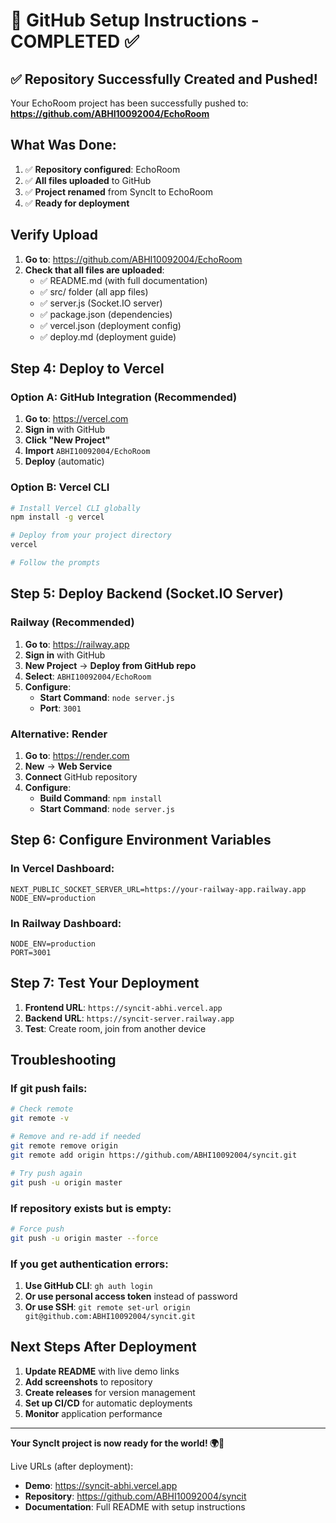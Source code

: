 # 🚀 GitHub Setup Instructions - COMPLETED ✅

## ✅ Repository Successfully Created and Pushed!

Your EchoRoom project has been successfully pushed to:
**https://github.com/ABHI10092004/EchoRoom**

## What Was Done:

1. ✅ **Repository configured**: EchoRoom
2. ✅ **All files uploaded** to GitHub
3. ✅ **Project renamed** from SyncIt to EchoRoom
4. ✅ **Ready for deployment**

## Verify Upload

1. **Go to**: https://github.com/ABHI10092004/EchoRoom
2. **Check that all files are uploaded**:
   - ✅ README.md (with full documentation)
   - ✅ src/ folder (all app files)
   - ✅ server.js (Socket.IO server)
   - ✅ package.json (dependencies)
   - ✅ vercel.json (deployment config)
   - ✅ deploy.md (deployment guide)

## Step 4: Deploy to Vercel

### Option A: GitHub Integration (Recommended)
1. **Go to**: https://vercel.com
2. **Sign in** with GitHub
3. **Click "New Project"**
4. **Import** `ABHI10092004/EchoRoom`
5. **Deploy** (automatic)

### Option B: Vercel CLI
```bash
# Install Vercel CLI globally
npm install -g vercel

# Deploy from your project directory
vercel

# Follow the prompts
```

## Step 5: Deploy Backend (Socket.IO Server)

### Railway (Recommended)
1. **Go to**: https://railway.app
2. **Sign in** with GitHub
3. **New Project** → **Deploy from GitHub repo**
4. **Select**: `ABHI10092004/EchoRoom`
5. **Configure**:
   - **Start Command**: `node server.js`
   - **Port**: `3001`

### Alternative: Render
1. **Go to**: https://render.com
2. **New** → **Web Service**
3. **Connect** GitHub repository
4. **Configure**:
   - **Build Command**: `npm install`
   - **Start Command**: `node server.js`

## Step 6: Configure Environment Variables

### In Vercel Dashboard:
```env
NEXT_PUBLIC_SOCKET_SERVER_URL=https://your-railway-app.railway.app
NODE_ENV=production
```

### In Railway Dashboard:
```env
NODE_ENV=production
PORT=3001
```

## Step 7: Test Your Deployment

1. **Frontend URL**: `https://syncit-abhi.vercel.app`
2. **Backend URL**: `https://syncit-server.railway.app`
3. **Test**: Create room, join from another device

## Troubleshooting

### If git push fails:
```bash
# Check remote
git remote -v

# Remove and re-add if needed
git remote remove origin
git remote add origin https://github.com/ABHI10092004/syncit.git

# Try push again
git push -u origin master
```

### If repository exists but is empty:
```bash
# Force push
git push -u origin master --force
```

### If you get authentication errors:
1. **Use GitHub CLI**: `gh auth login`
2. **Or use personal access token** instead of password
3. **Or use SSH**: `git remote set-url origin git@github.com:ABHI10092004/syncit.git`

## Next Steps After Deployment

1. **Update README** with live demo links
2. **Add screenshots** to repository
3. **Create releases** for version management
4. **Set up CI/CD** for automatic deployments
5. **Monitor** application performance

---

**Your SyncIt project is now ready for the world! 🌍🎵**

Live URLs (after deployment):
- **Demo**: https://syncit-abhi.vercel.app
- **Repository**: https://github.com/ABHI10092004/syncit
- **Documentation**: Full README with setup instructions
